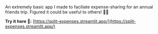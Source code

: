An extremely basic app I made to faciliate expense-sharing for an annual friends trip. Figured it could be useful to others! 💸😄

**Try it here 🚀:** [https://split-expenses.streamlit.app/](https://split-expenses.streamlit.app/)
